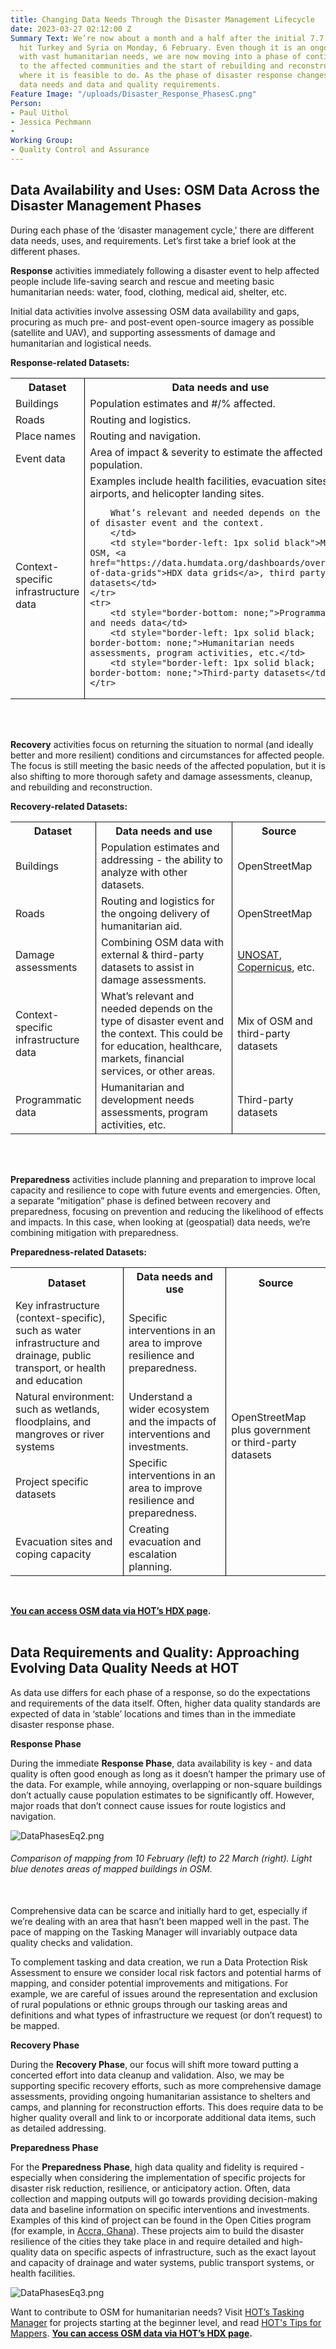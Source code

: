 ```yaml
---
title: Changing Data Needs Through the Disaster Management Lifecycle
date: 2023-03-27 02:12:00 Z
Summary Text: We’re now about a month and a half after the initial 7.7 magnitude earthquake
  hit Turkey and Syria on Monday, 6 February. Even though it is an ongoing emergency
  with vast humanitarian needs, we are now moving into a phase of continuing support
  to the affected communities and the start of rebuilding and reconstruction efforts
  where it is feasible to do. As the phase of disaster response changes, so do the
  data needs and data and quality requirements.
Feature Image: "/uploads/Disaster_Response_PhasesC.png"
Person:
- Paul Uithol
- Jessica Pechmann
- 
Working Group:
- Quality Control and Assurance
---
```


## Data Availability and Uses: OSM Data Across the Disaster Management Phases

During each phase of the ‘disaster management cycle,' there are different data needs, uses, and requirements. Let’s first take a brief look at the different phases.

**Response** activities immediately following a disaster event to help affected people include life-saving search and rescue and meeting basic humanitarian needs: water, food, clothing, medical aid, shelter, etc. 

Initial data activities involve assessing OSM data availability and gaps, procuring as much pre- and post-event open-source imagery as possible (satellite and UAV), and supporting assessments of damage and humanitarian and logistical needs.

**Response-related Datasets:**

<table style="border-bottom: none">
	<tr>
		<th style="border-bottom-width: 2px"><span style="font-weight: bold">Dataset</span></th>
		<th style="border-left: 1px solid black; border-bottom-width: 2px"><span style="font-weight: bold">Data needs and use</span></th>
		<th style="border-left: 1px solid black; border-bottom-width: 2px"><span style="font-weight: bold">Source</span></th>
	</tr>
	<tr>
		<td>Buildings</td>
		<td style="border-left: 1px solid black">Population estimates and #/% affected.</td>
		<td style="border-left: 1px solid black">OpenStreetMap</td>
	</tr>
	<tr>
		<td>Roads</td>
		<td style="border-left: 1px solid black">Routing and logistics.</td>
		<td style="border-left: 1px solid black">OpenStreetMap</td>
	</tr>
	<tr>
		<td>Place names</td>
		<td style="border-left: 1px solid black">Routing and navigation.</td>
		<td style="border-left: 1px solid black">OpenStreetMap</td>
	</tr>
	<tr>
		<td>Event data</td>
		<td style="border-left: 1px solid black">Area of impact & severity to estimate the affected population.</td>
		<td style="border-left: 1px solid black"><a href="https://www.gdacs.org/">GDACS</a></td>
	</tr>
	<tr>
		<td>Context-specific infrastructure data</td>
		<td style="border-left: 1px solid black">Examples include health facilities, evacuation sites, airports, and helicopter landing sites.
		
		What’s relevant and needed depends on the type of disaster event and the context.
		</td>
		<td style="border-left: 1px solid black">Mix of OSM, <a href="https://data.humdata.org/dashboards/overview-of-data-grids">HDX data grids</a>, third party datasets</td>
	</tr>
	<tr>
		<td style="border-bottom: none;">Programmatic and needs data</td>
		<td style="border-left: 1px solid black; border-bottom: none;">Humanitarian needs assessments, program activities, etc.</td>
		<td style="border-left: 1px solid black; border-bottom: none;">Third-party datasets</td>
	</tr>
</table>
<br><br>

**Recovery** activities focus on returning the situation to normal (and ideally better and more resilient) conditions and circumstances for affected people. The focus is still meeting the basic needs of the affected population, but it is also shifting to more thorough safety and damage assessments, cleanup, and rebuilding and reconstruction.

**Recovery-related Datasets:**

<table style="border-bottom: none">
	<tr>
		<th style="border-bottom-width: 2px"><span style="font-weight: bold">Dataset</span></th>
		<th style="border-left: 1px solid black; border-bottom-width: 2px"><span style="font-weight: bold">Data needs and use</span></th>
		<th style="border-left: 1px solid black; border-bottom-width: 2px"><span style="font-weight: bold">Source</span></th>
	</tr>
	<tr>
		<td>Buildings</td>
		<td style="border-left: 1px solid black">Population estimates and addressing - the ability to analyze with other datasets.</td>
		<td style="border-left: 1px solid black">OpenStreetMap</td>
	</tr>
	<tr>
		<td>Roads</td>
		<td style="border-left: 1px solid black">Routing and logistics for the ongoing delivery of humanitarian aid.</td>
		<td style="border-left: 1px solid black">OpenStreetMap</td>
	</tr>
	<tr>
		<td>Damage assessments</td>
		<td style="border-left: 1px solid black">Combining OSM data with external & third-party datasets to assist in damage assessments.</td>
		<td style="border-left: 1px solid black"><a href="https://unosat.org/products/">UNOSAT</a>, <a href="https://emergency.copernicus.eu/mapping/copernicus-emergency-management-service#zoom=3&lat=0.62225&lon=-2.25351&layers=0BT00">Copernicus</a>, etc.</td>
	</tr>
	<tr>
		<td>Context-specific infrastructure data</td>
		<td style="border-left: 1px solid black">What’s relevant and needed depends on the type of disaster event and the context. This could be for education, healthcare, markets, financial services, or other areas.</td>
		<td style="border-left: 1px solid black">Mix of OSM and third-party datasets</td>
	</tr>
	<tr>
		<td style="border-bottom: none;">Programmatic data</td>
		<td style="border-left: 1px solid black; border-bottom: none;">Humanitarian and development needs assessments, program activities, etc.</td>
		<td style="border-left: 1px solid black; border-bottom: none;">Third-party datasets</td>
	</tr>
</table>
<br><br>

**Preparedness** activities include planning and preparation to improve local capacity and resilience to cope with future events and emergencies. Often, a separate “mitigation” phase is defined between recovery and preparedness, focusing on prevention and reducing the likelihood of effects and impacts. In this case, when looking at (geospatial) data needs, we’re combining mitigation with preparedness.

**Preparedness-related Datasets:**

<table style="border-bottom: none">
	<tr>
		<th style="border-bottom-width: 2px"><span style="font-weight: bold">Dataset</span></th>
		<th style="border-left: 1px solid black; border-bottom-width: 2px"><span style="font-weight: bold">Data needs and use</span></th>
		<th style="border-left: 1px solid black; border-bottom-width: 2px"><span style="font-weight: bold">Source</span></th>
	</tr>
	<tr>
		<td>Key infrastructure (context-specific), such as water infrastructure and drainage, public transport, or health and education</td>
		<td style="border-left: 1px solid black">Specific interventions in an area to improve resilience and preparedness.</td>
		<td style="border-left: 1px solid black; border-bottom: none" rowspan="4">OpenStreetMap plus government or third-party datasets</td>
	</tr>
	<tr>
		<td>Natural environment: such as wetlands, floodplains, and mangroves or river systems</td>
		<td style="border-left: 1px solid black">Understand a wider ecosystem and the impacts of interventions and investments.</td>
	</tr>
	<tr>
		<td>Project specific datasets</td>
		<td style="border-left: 1px solid black">Specific interventions in an area to improve resilience and preparedness.</td>
	</tr>
	<tr>
		<td style="border-bottom: none;">Evacuation sites and coping capacity</td>
		<td style="border-left: 1px solid black; border-bottom: none;">Creating evacuation and escalation planning.</td>
	</tr>
</table>
<br>

**[You can access OSM data via HOT’s HDX page](https://data.humdata.org/organization/hot.).** 
<br><br>
## Data Requirements and Quality: Approaching Evolving Data Quality Needs at HOT

As data use differs for each phase of a response, so do the expectations and requirements of the data itself. Often, higher data quality standards are expected of data in ‘stable’ locations and times than in the immediate disaster response phase.

**Response Phase**

During the immediate **Response Phase**, data availability is key - and data quality is often good enough as long as it doesn’t hamper the primary use of the data. For example, while annoying, overlapping or non-square buildings don’t actually cause population estimates to be significantly off. However, major roads that don’t connect cause issues for route logistics and navigation. 

![DataPhasesEq2.png](/uploads/DataPhasesEq2.png)
<figcaption align = "left"><h6>Comparison of mapping from 10 February (left) to 22 March (right). Light blue denotes areas of mapped buildings in OSM.</h6></figcaption>
<br>
Comprehensive data can be scarce and initially hard to get, especially if we’re dealing with an area that hasn’t been mapped well in the past. The pace of mapping on the Tasking Manager will invariably outpace data quality checks and validation.

To complement tasking and data creation, we run a Data Protection Risk Assessment to ensure we consider local risk factors and potential harms of mapping, and consider potential improvements and mitigations. For example, we are careful of issues around the representation and exclusion of rural populations or ethnic groups through our tasking areas and definitions and what types of infrastructure we request (or don’t request) to be mapped.

**Recovery Phase**

During the **Recovery Phase**, our focus will shift more toward putting a concerted effort into data cleanup and validation. Also, we may be supporting specific recovery efforts, such as more comprehensive damage assessments, providing ongoing humanitarian assistance to shelters and camps, and planning for reconstruction efforts. This does require data to be higher quality overall and link to or incorporate additional data items, such as detailed addressing.

**Preparedness Phase**

For the **Preparedness Phase**, high data quality and fidelity is required - especially when considering the implementation of specific projects for disaster risk reduction, resilience, or anticipatory action. Often, data collection and mapping outputs will go towards providing decision-making data and baseline information on specific interventions and investments. Examples of this kind of project can be found in the Open Cities program (for example, in [Accra, Ghana](https://www.hotosm.org/projects/open-cities-africa-accra-city-project-ghana/)). These projects aim to build the disaster resilience of the cities they take place in and require detailed and high-quality data on specific aspects of infrastructure, such as the exact layout and capacity of drainage and water systems, public transport systems, or health facilities.

![DataPhasesEq3.png](/uploads/DataPhasesEq3.png)

Want to contribute to OSM for humanitarian needs? Visit [HOT’s Tasking Manager](https://tasks.hotosm.org/explore) for projects starting at the beginner level, and read [HOT's Tips for Mappers](https://www.hotosm.org/updates/tips-for-mappers-from-the-hot-data-team/). 
**[You can access OSM data via HOT’s HDX page](https://data.humdata.org/organization/hot.).**